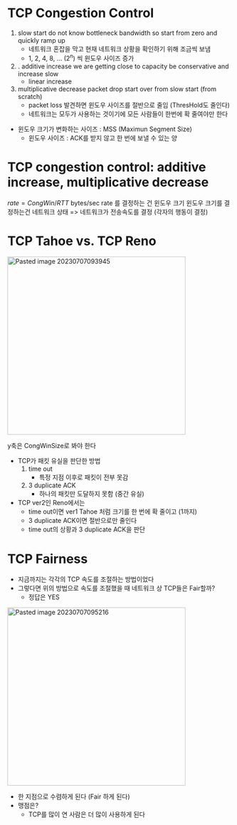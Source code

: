 # TCP Congestion Control
1. slow start 
		do not know bottleneck bandwidth
		so start from zero and quickly ramp up
	- 네트워크 혼잡을 막고 현재 네트워크 상황을 확인하기 위해 조금씩 보냄 
	- 1, 2, 4, 8, ... ($2^n$) 씩 윈도우 사이즈 증가 
2. . additive increase
		we are getting close to capacity
		be conservative and increase slow 
	- linear increase 
3. multiplicative decrease 
		packet drop
		start over from slow start (from scratch)
	- packet loss 발견하면 윈도우 사이즈를 절반으로 줄임 (ThresHold도 줄인다)
	- 네트워크는 모두가 사용하는 것이기에 모든 사람들이 한번에 확 줄여야만 한다 
- 윈도우 크기가 변화하는 사이즈 : MSS (Maximun Segment Size)
	- 윈도우 사이즈 : ACK를 받지 않고 한 번에 보낼 수 있는 양 

# TCP congestion control: additive increase, multiplicative decrease 
$rate = CongWin / RTT$ bytes/sec
rate 를 결정하는 건 윈도우 크기 
윈도우 크기를 결정하는건 네트워크 상태
=> 네트워크가 전송속도를 결정 (각자의 행동이 결정)

# TCP Tahoe vs. TCP Reno
<img width="400" alt="Pasted image 20230707093945" src="https://github.com/Keep-Coding-Club/CS-Study/assets/87464975/4e3c1501-ff8c-4c90-930d-28f97dc6abbf">

y축은 CongWinSize로 봐야 한다 

- TCP가 패킷 유실을 판단한 방법
	1. time out
		- 특정 지점 이후로 패킷이 전부 못감
	2. 3 duplicate ACK
		- 하나의 패킷만 도달하지 못함 (중간 유실)
- TCP ver2인 Reno에서는 
	- time out이면 ver1 Tahoe 처럼 크기를 한 번에 확 줄이고 (1까지)
	- 3 duplicate ACK이면 절반으로만 줄인다 
	- time out의 상황과 3 duplicate ACK을 판단

# TCP Fairness
- 지금까지는 각각의 TCP 속도를 조절하는 방법이었다 
- 그렇다면 위의 방법으로 속도를 조절했을 때 네트워크 상 TCP들은 Fair할까? 
	- 정답은 YES
<img width="400" alt="Pasted image 20230707095216" src="https://github.com/Keep-Coding-Club/CS-Study/assets/87464975/ab7c4257-b942-410b-ad58-98e7f350c1af">

- 한 지점으로 수렴하게 된다 (Fair 하게 된다)
- 맹점은? 
	- TCP를 많이 연 사람은 더 많이 사용하게 된다 

